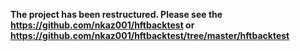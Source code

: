 **The project has been restructured. Please see the https://github.com/nkaz001/hftbacktest or https://github.com/nkaz001/hftbacktest/tree/master/hftbacktest** 